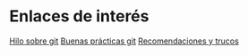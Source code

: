 # Enlaces de interés

[Hilo sobre git](https://twitter.com/PrasoonPratham/status/1295375092650659840/)
[Buenas prácticas git](https://acompiler.com/git-best-practices/)
[Recomendaciones y trucos](https://dev.to/jacobherrington/10-git-tricks-to-save-your-time-and-sanity-289h)
